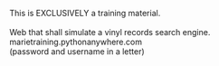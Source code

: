 This is EXCLUSIVELY a training material.<br/>	
Web that shall simulate a vinyl records search engine.<br/>
marietraining.pythonanywhere.com<br/> 
(password and username in a letter) <br/>


